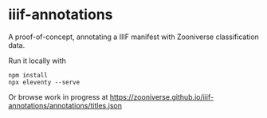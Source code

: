 # iiif-annotations
A proof-of-concept, annotating a IIIF manifest with Zooniverse classification data.

Run it locally with
```
npm install
npx eleventy --serve
```

Or browse work in progress at
https://zooniverse.github.io/iiif-annotations/annotations/titles.json
